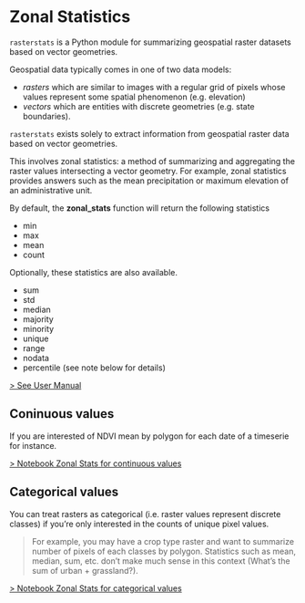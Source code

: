 # Zonal Statistics

`rasterstats` is a Python module for summarizing geospatial raster datasets based on vector geometries.

Geospatial data typically comes in one of two data models:
- *rasters* which are similar to images with a regular grid of pixels whose values represent some spatial phenomenon (e.g. elevation)
- *vectors* which are entities with discrete geometries (e.g. state boundaries).

`rasterstats` exists solely to extract information from geospatial raster data based on vector geometries.

This involves zonal statistics: a method of summarizing and aggregating the raster values intersecting a vector geometry. For example, zonal statistics provides answers such as the mean precipitation or maximum elevation of an administrative unit.

By default, the **zonal_stats** function will return the following statistics

- min
- max
- mean
- count

Optionally, these statistics are also available.

- sum
- std
- median
- majority
- minority
- unique
- range
- nodata
- percentile (see note below for details)


[> See User Manual](https://pythonhosted.org/rasterstats/manual.html)

## Coninuous values

If you are interested of NDVI mean by polygon for each date of a timeserie for instance.

[> Notebook Zonal Stats for continuous values](https://nicolasdeffense.github.io/eo-toolbox/notebooks/A_Zonal_Statistics/zonal_stats_continuous.html)

## Categorical values

You can treat rasters as categorical (i.e. raster values represent discrete classes) if you’re only interested in the counts of unique pixel values.

> For example, you may have a crop type raster and want to summarize number of pixels of each classes by polygon. Statistics such as mean, median, sum, etc. don’t make much sense in this context (What’s the sum of urban + grassland?).

[> Notebook Zonal Stats for categorical values](https://nicolasdeffense.github.io/eo-toolbox/notebooks/A_Zonal_Statistics/zonal_stats_categorical.html)